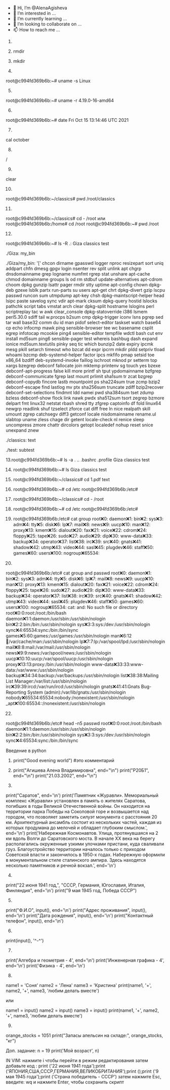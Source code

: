 - 👋 Hi, I’m @AlenaAgisheva
- 👀 I’m interested in ...
- 🌱 I’m currently learning ...
- 💞️ I’m looking to collaborate on ...
- 📫 How to reach me ...

<!---
AlenaAgisheva/AlenaAgisheva is a ✨ special ✨ repository because its `README.md` (this file) appears on your GitHub profile.
You can click the Preview link to take a look at your changes.
--->

1. 

2. rmdir

3. mkdir

4.
root@c994fd369b6b:~# uname -s
Linux

5.
root@c994fd369b6b:~# uname -r
4.19.0-16-amd64

6.
root@c994fd369b6b:~# date
Fri Oct 15 13:14:46 UTC 2021

7.
cal october

8.
/

9.
clear

10.
root@c994fd369b6b:~/classics# pwd
/root/classics

11.
root@c994fd369b6b:~/classics# cd -
/root
или
root@c994fd369b6b:/home# cd /root
root@c994fd369b6b:~# pwd
/root

12.
root@c994fd369b6b:~# ls -R
.:
Giza  classics  test

./Giza:
my_bin

./Giza/my_bin:
'['             chcon                    dirname                   gpasswd        logger             nproc        resizepart         sort         uniq
 addpart        chfn                     dmesg                     gpgv           login              nsenter      rev                split        unlink
 apt            chgrp                    dnsdomainname             grep           logname            numfmt       rgrep              stat         unshare
 apt-cache      chmod                    domainname                groups         ls                 od           rm                 stdbuf       update-alternatives
 apt-cdrom      choom                    dpkg                      gunzip         lsattr             pager        rmdir              stty         uptime
 apt-config     chown                    dpkg-deb                  gzexe          lsblk              partx        run-parts          su           users
 apt-get        chrt                     dpkg-divert               gzip           lscpu              passwd       runcon             sum          utmpdump
 apt-key        chsh                     dpkg-maintscript-helper   head           lsipc              paste        savelog            sync         vdir
 apt-mark       cksum                    dpkg-query                hostid         lslocks            pathchk      script             tabs         vmstat
 arch           clear                    dpkg-split                hostname       lslogins           perl         scriptreplay       tac          w
 awk            clear_console            dpkg-statoverride         i386           lsmem              perl5.30.0   sdiff              tail         w.procps
 b2sum          cmp                      dpkg-trigger              iconv          lsns               pgrep        sed                tar          wall
 base32         comm                     du                        id             man                pidof        select-editor      taskset      watch
 base64         cp                       echo                      infocmp        mawk               ping         sensible-browser   tee          wc
 basename       csplit                   egrep                     infotocap      mcookie            ping4        sensible-editor    tempfile     wdctl
 bash           cut                      env                       install        md5sum             ping6        sensible-pager     test         whereis
 bashbug        dash                     expand                    ionice         md5sum.textutils   pinky        seq                tic          which
 bunzip2        date                     expiry                    ipcmk          mesg               pkill        setarch            timeout      who
 bzcat          dd                       expr                      ipcrm          mkdir              pldd         setpriv            tload        whoami
 bzcmp          deb-systemd-helper       factor                    ipcs           mkfifo             pmap         setsid             toe          x86_64
 bzdiff         deb-systemd-invoke       faillog                   ischroot       mknod              pr           setterm            top          xargs
 bzegrep        debconf                  fallocate                 join           mktemp             printenv     sg                 touch        yes
 bzexe          debconf-apt-progress     false                     kill           more               printf       sh                 tput         ypdomainname
 bzfgrep        debconf-communicate      fgrep                     last           mount              prlimit      sha1sum            tr           zcat
 bzgrep         debconf-copydb           fincore                   lastb          mountpoint         ps           sha224sum          true         zcmp
 bzip2          debconf-escape           find                      lastlog        mv                 ptx          sha256sum          truncate     zdiff
 bzip2recover   debconf-set-selections   findmnt                   ldd            namei              pwd          sha384sum          tset         zdump
 bzless         debconf-show             flock                     link           nawk               pwdx         sha512sum          tsort        zegrep
 bzmore         delpart                  fmt                       linux32        netstat            rbash        shred              tty          zfgrep
 captoinfo      df                       fold                      linux64        newgrp             readlink     shuf               tzselect     zforce
 cat            diff                     free                      ln             nice               realpath     skill              umount       zgrep
 catchsegv      diff3                    getconf                   locale         nisdomainname      rename.ul    slabtop            uname        zless
 chage          dir                      getent                    locale-check   nl                 renice       sleep              uncompress   zmore
 chattr         dircolors                getopt                    localedef      nohup              reset        snice              unexpand     znew

./classics:
text

./test:
subtest

13.root@c994fd369b6b:~# ls -a
.  ..  .bashrc  .profile  Giza  classics  test

14. root@c994fd369b6b:~# ls
Giza  classics  test

16. root@c994fd369b6b:~/classics# cd 
1.pdf  text

17. root@c994fd369b6b:~# cd /etc
root@c994fd369b6b:/etc#

18. root@c994fd369b6b:~/classics# cd -
/root

19. root@c994fd369b6b:~# cd /etc
root@c994fd369b6b:/etc# 

20. root@c994fd369b6b:/etc# cat group
root:x:0:
daemon:x:1:
bin:x:2:
sys:x:3:
adm:x:4:
tty:x:5:
disk:x:6:
lp:x:7:
mail:x:8:
news:x:9:
uucp:x:10:
man:x:12:
proxy:x:13:
kmem:x:15:
dialout:x:20:
fax:x:21:
voice:x:22:
cdrom:x:24:
floppy:x:25:
tape:x:26:
sudo:x:27:
audio:x:29:
dip:x:30:
www-data:x:33:
backup:x:34:
operator:x:37:
list:x:38:
irc:x:39:
src:x:40:
gnats:x:41:
shadow:x:42:
utmp:x:43:
video:x:44:
sasl:x:45:
plugdev:x:46:
staff:x:50:
games:x:60:
users:x:100:
nogroup:x:65534:

21.
root@c994fd369b6b:/etc# cat group and passwd
root:x:0:
daemon:x:1:
bin:x:2:
sys:x:3:
adm:x:4:
tty:x:5:
disk:x:6:
lp:x:7:
mail:x:8:
news:x:9:
uucp:x:10:
man:x:12:
proxy:x:13:
kmem:x:15:
dialout:x:20:
fax:x:21:
voice:x:22:
cdrom:x:24:
floppy:x:25:
tape:x:26:
sudo:x:27:
audio:x:29:
dip:x:30:
www-data:x:33:
backup:x:34:
operator:x:37:
list:x:38:
irc:x:39:
src:x:40:
gnats:x:41:
shadow:x:42:
utmp:x:43:
video:x:44:
sasl:x:45:
plugdev:x:46:
staff:x:50:
games:x:60:
users:x:100:
nogroup:x:65534:
cat: and: No such file or directory
root:x:0:0:root:/root:/bin/bash
daemon:x:1:1:daemon:/usr/sbin:/usr/sbin/nologin
bin:x:2:2:bin:/bin:/usr/sbin/nologin
sys:x:3:3:sys:/dev:/usr/sbin/nologin
sync:x:4:65534:sync:/bin:/bin/sync
games:x:5:60:games:/usr/games:/usr/sbin/nologin
man:x:6:12:man:/var/cache/man:/usr/sbin/nologin
lp:x:7:7:lp:/var/spool/lpd:/usr/sbin/nologin
mail:x:8:8:mail:/var/mail:/usr/sbin/nologin
news:x:9:9:news:/var/spool/news:/usr/sbin/nologin
uucp:x:10:10:uucp:/var/spool/uucp:/usr/sbin/nologin
proxy:x:13:13:proxy:/bin:/usr/sbin/nologin
www-data:x:33:33:www-data:/var/www:/usr/sbin/nologin
backup:x:34:34:backup:/var/backups:/usr/sbin/nologin
list:x:38:38:Mailing List Manager:/var/list:/usr/sbin/nologin
irc:x:39:39:ircd:/var/run/ircd:/usr/sbin/nologin
gnats:x:41:41:Gnats Bug-Reporting System (admin):/var/lib/gnats:/usr/sbin/nologin
nobody:x:65534:65534:nobody:/nonexistent:/usr/sbin/nologin
_apt:x:100:65534::/nonexistent:/usr/sbin/nologin

22.
root@c994fd369b6b:/etc# head -n5 passwd
root:x:0:0:root:/root:/bin/bash
daemon:x:1:1:daemon:/usr/sbin:/usr/sbin/nologin
bin:x:2:2:bin:/bin:/usr/sbin/nologin
sys:x:3:3:sys:/dev:/usr/sbin/nologin
sync:x:4:65534:sync:/bin:/bin/sync

Введение в python
1. print("Good evening world") #это комментарий

2. print("Агишева Алена Владимировна", end="\n")
print("Р20Б1", end="\n")
print("21.03.2002", end="\n")

3.
print("Саратов", end='\n')
print('Памятник «Журавли». Мемориальный комплекс «Журавли» установлен в память о жителях Саратова, погибших в годы Великой Отечественной войны. Он находится на территории парка Победы на Соколовой горе и возвышается над городом, что позволяет заметить силуэт монумента с расстояния 20 км. Архитектурный ансамбль состоит из нескольких частей, каждая из которых продумана до мелочей и обладает глубоким смыслом.', end='\n')
print('Набережная Космонавтов. Улица, протянувшаяся на 2 км вдоль Волги до Саратовского моста. В начале XX века на берегу располагались окруженные узкими улочками пристани, куда сваливали груз. Благоустройство территории началось только с приходом Советской власти и закончилось в 1950-х годах. Набережную оформили в монументальном стиле сталинского ампира. Здесь находятся несколько памятников и речной вокзал.', end='\n')

4. 
print("22 июня 1941 год,", "СССР, Германия, Югославия, Италия, Финляндия", end='\n')
print("9 мая 1945 год, Победа СССР")

5. 
print("Ф.И.О", input(), end='\n')
print("Адрес проживания", input(), end='\n')
print("Дата рождения", input(), end='\n')
print("Контактный телефон", input(), end='\n')

6.
print(input(), '^-^')

7.
print('Алгебра и геометрия - 4', end='\n')
print('Инженерная графика - 4', end='\n')
print('Физика - 4', end='\n')

8. 
name1 = 'Соня'
name2 = 'Лена'
name3 = 'Кристина'
print(name1, '+', name2, '+', name3, 'любим делать вместе')

или

name1 = input()
name2 = input()
name3 = input()
print(name1, '+', name2, '+', name3, 'любим делать вместе')

9.
orange_stocks = 1051
print("Запасы апельсин на складе:", orange_stocks, "кг")

Доп. задание:
n = 19
print('Мой возраст', n)

IN VIM: нажмите i чтобы перейти в режим редактирования
затем добавьте код : print ('22 июня 1941 года');print ('ЯПОНИЯ,США,СССР,ГЕРМАНИЯ,ВЕЛИКОБРИТАНИЯ');print ();print ('9 мая 1945 года');print ('Страна победитель - СССР') 
затем нажмите Esc, введите: wq и нажмите Enter, чтобы сохранить скрипт
